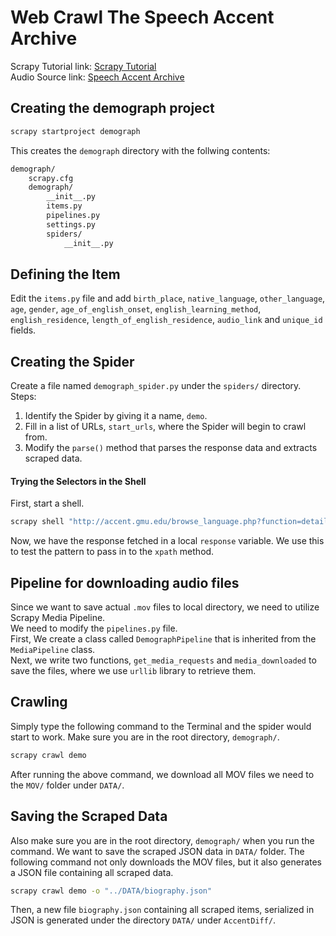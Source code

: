 Web Crawl The Speech Accent Archive
===================================

Scrapy Tutorial link: [Scrapy Tutorial](http://doc.scrapy.org/en/latest/intro/tutorial.html)  
Audio Source link: [Speech Accent Archive](http://accent.gmu.edu/)  

## Creating the demograph project
```sh
scrapy startproject demograph
```
This creates the `demograph` directory with the follwing contents:
```sh
demograph/
    scrapy.cfg
    demograph/
        __init__.py
        items.py
        pipelines.py
        settings.py
        spiders/
            __init__.py
```

## Defining the Item  
Edit the `items.py` file and add `birth_place`, `native_language`, `other_language`, `age`, `gender`, `age_of_english_onset`, `english_learning_method`, `english_residence`, `length_of_english_residence`, `audio_link` and `unique_id` fields. 

## Creating the Spider
Create a file named `demograph_spider.py` under the `spiders/` directory.  
Steps:   
1. Identify the Spider by giving it a name, `demo`.  
2. Fill in a list of URLs, `start_urls`, where the Spider will begin to crawl from.   
3. Modify the `parse()` method that parses the response data and extracts scraped data.   

#### Trying the Selectors in the Shell  
First, start a shell.
```sh
scrapy shell "http://accent.gmu.edu/browse_language.php?function=detail&speakerid=241"
```  
Now, we have the response fetched in a local `response` variable. We use this to test the pattern to pass in to the `xpath` method.  

## Pipeline for downloading audio files 
Since we want to save actual `.mov` files to local directory, we need to utilize Scrapy Media Pipeline.  
We need to modify the `pipelines.py` file.  
First, We create a class called `DemographPipeline` that is inherited from the `MediaPipeline` class.   
Next, we write two functions, `get_media_requests` and `media_downloaded` to save the files, where we use `urllib` library to retrieve them.    
## Crawling
Simply type the following command to the Terminal and the spider would start to work.
Make sure you are in the root directory, `demograph/`.

```sh
scrapy crawl demo
```
After running the above command, we download all MOV files we need to the `MOV/` folder under `DATA/`.

## Saving the Scraped Data 

Also make sure you are in the root directory, `demograph/` when you run the command. We want to save the scraped JSON data in `DATA/` folder. The following command not only downloads the MOV files, but it also generates a JSON file containing all scraped data.
```sh
scrapy crawl demo -o "../DATA/biography.json"
```
Then, a new file `biography.json` containing all scraped items, serialized in JSON is generated under the directory `DATA/` under `AccentDiff/`.

  
  